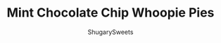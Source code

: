 ---
layout: ../../layouts/MarkdownPostLayout.astro
title: Mint Chocolate Chip Whoopie Pies
author: ShugarySweets
pubDate: 2022-10-29
description: "Pillowy-soft Mint Chocolate Chip Whoopie Pies sandwiched with peppermint cream cheese buttercream. With just the right hint of green, they’re a great pick for St. Patrick’s Day or the Christmas season."
image_url: https://www.shugarysweets.com/wp-content/uploads/2017/03/Mint-Chocolate-chip-whoopie-pies-2.jpg
tags: ["Cookies","American"]
calories: 230
protein: 2
carbohydrates: 23
fats: 15
fiber: 0
ingredients: ["1 box Chocolate Cake Mix","1 3.4 ounce box Instant Chocolate Pudding Mix","1/2 cup Unsalted Butter, softened","3 large Eggs","1/2 cup Water","4 ounces Cream Cheese, softened","1/2 cup Unsalted Butter, softened","2 3/4 cups Powdered Sugar","1 teaspoon Peppermint Extract","1 drop Green Food Coloring Gel","1/2 cup Mini Chocolate Chips","1-2 tablespoons Milk, (optional)"]
serves: 18
time: "34 minutes"
prepTime: "20 minutes"
instructions: ["Preheat oven to 350°F. Place Silpat baking mat on a large baking sheet. Set aside.","In a large mixing bowl, combine cake mix, chocolate pudding mix, softened butter, eggs and water. Beat until well blended, about 3 minutes, scraping down the side of the bowl as needed.","Using a 2-tablespoon scoop, drop onto Silpat about 3-4 inches apart. Bake for 14 minutes. Cool completely on baking mat.","For the filling, beat cream cheese, butter, powdered sugar, peppermint and food coloring. Beat until fluffy and smooth. Fold in mini chocolate chips.","Pair the whoopie pies together and add mint filling to each one (I use a ziploc bag with the corner snipped off). Store in airtight container in the refrigerator. ENJOY."]
nutrition: ["230 calories","23 grams carbohydrates","65 milligrams cholesterol","15 grams fat","0 grams fiber","2 grams protein","9 grams saturated fat","72 milligrams sodium","20 grams sugar","0 grams trans fat","5 grams unsaturated fat"]
---